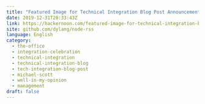 ```yaml
---
title: "Featured Image for Technical Integration Blog Post Announcement"
date: 2019-12-31T20:33:43Z
link: https://hackernoon.com/featured-image-for-technical-integration-blog-post-announcement-d88u36zi?source=rss&utm_medium=RSS&utm_source=news.12bit.vn
site: github.com/dylang/node-rss
language: English
category:
  - the-office
  - integration-celebration
  - technical-integration
  - technical-integration-blog
  - tech-integration-blog-post
  - michael-scott
  - well-in-my-opinion
  - management
draft: false
---
```

